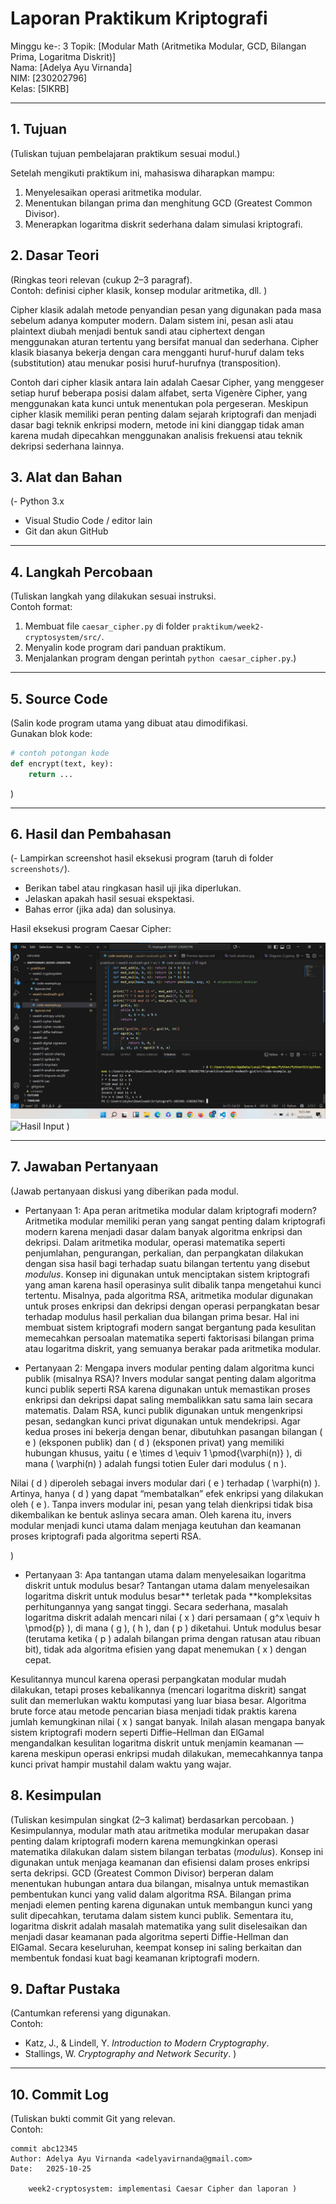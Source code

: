 # Laporan Praktikum Kriptografi
Minggu ke-: 3
Topik: [Modular Math (Aritmetika Modular, GCD, Bilangan Prima, Logaritma Diskrit)]  
Nama: [Adelya Ayu Virnanda]  
NIM: [230202796]  
Kelas: [5IKRB]  

---

## 1. Tujuan
(Tuliskan tujuan pembelajaran praktikum sesuai modul.)

Setelah mengikuti praktikum ini, mahasiswa diharapkan mampu:

1. Menyelesaikan operasi aritmetika modular.
2. Menentukan bilangan prima dan menghitung GCD (Greatest Common Divisor).
3. Menerapkan logaritma diskrit sederhana dalam simulasi kriptografi.

## 2. Dasar Teori
(Ringkas teori relevan (cukup 2–3 paragraf).  
Contoh: definisi cipher klasik, konsep modular aritmetika, dll.  )

Cipher klasik adalah metode penyandian pesan yang digunakan pada masa sebelum adanya komputer modern. Dalam sistem ini, pesan asli atau plaintext diubah menjadi bentuk sandi atau ciphertext dengan menggunakan aturan tertentu yang bersifat manual dan sederhana. Cipher klasik biasanya bekerja dengan cara mengganti huruf-huruf dalam teks (substitution) atau menukar posisi huruf-hurufnya (transposition). 

Contoh dari cipher klasik antara lain adalah Caesar Cipher, yang menggeser setiap huruf beberapa posisi dalam alfabet, serta Vigenère Cipher, yang menggunakan kata kunci untuk menentukan pola pergeseran. Meskipun cipher klasik memiliki peran penting dalam sejarah kriptografi dan menjadi dasar bagi teknik enkripsi modern, metode ini kini dianggap tidak aman karena mudah dipecahkan menggunakan analisis frekuensi atau teknik dekripsi sederhana lainnya.


## 3. Alat dan Bahan
(- Python 3.x  
- Visual Studio Code / editor lain  
- Git dan akun GitHub  

---

## 4. Langkah Percobaan
(Tuliskan langkah yang dilakukan sesuai instruksi.  
Contoh format:
1. Membuat file `caesar_cipher.py` di folder `praktikum/week2-cryptosystem/src/`.
2. Menyalin kode program dari panduan praktikum.
3. Menjalankan program dengan perintah `python caesar_cipher.py`.)

---

## 5. Source Code
(Salin kode program utama yang dibuat atau dimodifikasi.  
Gunakan blok kode:

```python
# contoh potongan kode
def encrypt(text, key):
    return ...
```
)

---

## 6. Hasil dan Pembahasan
(- Lampirkan screenshot hasil eksekusi program (taruh di folder `screenshots/`).  
- Berikan tabel atau ringkasan hasil uji jika diperlukan.  
- Jelaskan apakah hasil sesuai ekspektasi.  
- Bahas error (jika ada) dan solusinya. 

Hasil eksekusi program Caesar Cipher:

![Hasil Eksekusi](Screenshots/Eksekusi.png)
![Hasil Input](screenshots/input.png)
)

---

## 7. Jawaban Pertanyaan
(Jawab pertanyaan diskusi yang diberikan pada modul.  
- Pertanyaan 1: Apa peran aritmetika modular dalam kriptografi modern?
Aritmetika modular memiliki peran yang sangat penting dalam kriptografi modern karena menjadi dasar dalam banyak algoritma enkripsi dan dekripsi. Dalam aritmetika modular, operasi matematika seperti penjumlahan, pengurangan, perkalian, dan perpangkatan dilakukan dengan sisa hasil bagi terhadap suatu bilangan tertentu yang disebut *modulus*. Konsep ini digunakan untuk menciptakan sistem kriptografi yang aman karena hasil operasinya sulit dibalik tanpa mengetahui kunci tertentu. Misalnya, pada algoritma RSA, aritmetika modular digunakan untuk proses enkripsi dan dekripsi dengan operasi perpangkatan besar terhadap modulus hasil perkalian dua bilangan prima besar. Hal ini membuat sistem kriptografi modern sangat bergantung pada kesulitan memecahkan persoalan matematika seperti faktorisasi bilangan prima atau logaritma diskrit, yang semuanya berakar pada aritmetika modular.


- Pertanyaan 2: Mengapa invers modular penting dalam algoritma kunci publik (misalnya RSA)?
Invers modular sangat penting dalam algoritma kunci publik seperti RSA karena digunakan untuk memastikan proses enkripsi dan dekripsi dapat saling membalikkan satu sama lain secara matematis. Dalam RSA, kunci publik digunakan untuk mengenkripsi pesan, sedangkan kunci privat digunakan untuk mendekripsi. Agar kedua proses ini bekerja dengan benar, dibutuhkan pasangan bilangan ( e ) (eksponen publik) dan ( d ) (eksponen privat) yang memiliki hubungan khusus, yaitu ( e \times d \equiv 1 \pmod{\varphi(n)} ), di mana ( \varphi(n) ) adalah fungsi totien Euler dari modulus ( n ).

Nilai ( d ) diperoleh sebagai invers modular dari ( e ) terhadap ( \varphi(n) ). Artinya, hanya ( d ) yang dapat “membatalkan” efek enkripsi yang dilakukan oleh ( e ). Tanpa invers modular ini, pesan yang telah dienkripsi tidak bisa dikembalikan ke bentuk aslinya secara aman. Oleh karena itu, invers modular menjadi kunci utama dalam menjaga keutuhan dan keamanan proses kriptografi pada algoritma seperti RSA.

)
- Pertanyaan 3: Apa tantangan utama dalam menyelesaikan logaritma diskrit untuk modulus besar?
Tantangan utama dalam menyelesaikan logaritma diskrit untuk modulus besar** terletak pada **kompleksitas perhitungannya yang sangat tinggi. Secara sederhana, masalah logaritma diskrit adalah mencari nilai ( x ) dari persamaan ( g^x \equiv h \pmod{p} ), di mana ( g ), ( h ), dan ( p ) diketahui. Untuk modulus besar (terutama ketika ( p ) adalah bilangan prima dengan ratusan atau ribuan bit), tidak ada algoritma efisien yang dapat menemukan ( x ) dengan cepat.

Kesulitannya muncul karena operasi perpangkatan modular mudah dilakukan, tetapi proses kebalikannya (mencari logaritma diskrit) sangat sulit dan memerlukan waktu komputasi yang luar biasa besar. Algoritma brute force atau metode pencarian biasa menjadi tidak praktis karena jumlah kemungkinan nilai ( x ) sangat banyak. Inilah alasan mengapa banyak sistem kriptografi modern seperti Diffie–Hellman dan ElGamal mengandalkan kesulitan logaritma diskrit untuk menjamin keamanan — karena meskipun operasi enkripsi mudah dilakukan, memecahkannya tanpa kunci privat hampir mustahil dalam waktu yang wajar.


## 8. Kesimpulan
(Tuliskan kesimpulan singkat (2–3 kalimat) berdasarkan percobaan.  )
Kesimpulannya, modular math atau aritmetika modular merupakan dasar penting dalam kriptografi modern karena memungkinkan operasi matematika dilakukan dalam sistem bilangan terbatas (*modulus*). Konsep ini digunakan untuk menjaga keamanan dan efisiensi dalam proses enkripsi serta dekripsi. GCD (Greatest Common Divisor) berperan dalam menentukan hubungan antara dua bilangan, misalnya untuk memastikan pembentukan kunci yang valid dalam algoritma RSA. Bilangan prima menjadi elemen penting karena digunakan untuk membangun kunci yang sulit dipecahkan, terutama dalam sistem kunci publik. Sementara itu, logaritma diskrit adalah masalah matematika yang sulit diselesaikan dan menjadi dasar keamanan pada algoritma seperti Diffie-Hellman dan ElGamal. Secara keseluruhan, keempat konsep ini saling berkaitan dan membentuk fondasi kuat bagi keamanan kriptografi modern.


## 9. Daftar Pustaka
(Cantumkan referensi yang digunakan.  
Contoh:  
- Katz, J., & Lindell, Y. *Introduction to Modern Cryptography*.  
- Stallings, W. *Cryptography and Network Security*.  )

---

## 10. Commit Log
(Tuliskan bukti commit Git yang relevan.  
Contoh:
```
commit abc12345
Author: Adelya Ayu Virnanda <adelyavirnanda@gmail.com>
Date:   2025-10-25

    week2-cryptosystem: implementasi Caesar Cipher dan laporan )
```
